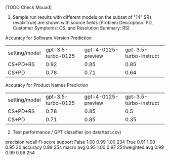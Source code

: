 [TODO Check Mouad]

1. Sample run results with different models on the subset of "14" SRs (eval=True) are shown with source fields
 (Problem Description: PD, Customer Symptoms: CS, and Resolution Summary: RS)

<table>
<tr> Accuracy for Software Version Prediction </tr>
<tr>
<td>setting/model</td>
<td>gpt-3.5-turbo-0125</td>
<td>gpt-4-0125-preview</td>
<td>gpt-3.5-turbo-instruct</td>
</tr>
<tr>
<td>CS+PD+RS</td>
<td>0.92</td>
<td>0.85</td>
<td>0.85</td>
</tr>
<tr>
<td>CS+PD</td>
<td>0.78</td>
<td>0.71</td>
<td>0.64</td>
</tr>
</table>


<table>
<tr> Accuracy for Product Names Prediction </tr>
<tr>
<td>setting/model</td>
<td>gpt-3.5-turbo-0125</td>
<td>gpt-4-0125-preview</td>
<td>gpt-3.5-turbo-instruct</td>
</tr>
<tr>
<td>CS+PD+RS</td>
<td>0.78</td>
<td>0.85</td>
<td>0.5</td>
</tr>
<tr>
<td>CS+PD</td>
<td>0.71</td>
<td>0.85</td>
<td>0.35</td>
</tr>
</table>






2. Test performance / GPT classifier (on data/test.csv)
<table>
<tr>      precision    recall  f1-score   support </tr>

<tr>       False       1.00      0.99      1.00       234</tr>
<tr>        True       0.91      1.00      0.95        20</tr>

<tr>    accuracy                           0.99       254</tr>
   
<tr>   macro avg       0.95      1.00      0.97       254</tr>
   
<tr>weighted avg       0.99      0.99      0.99       254</tr>

</table>



